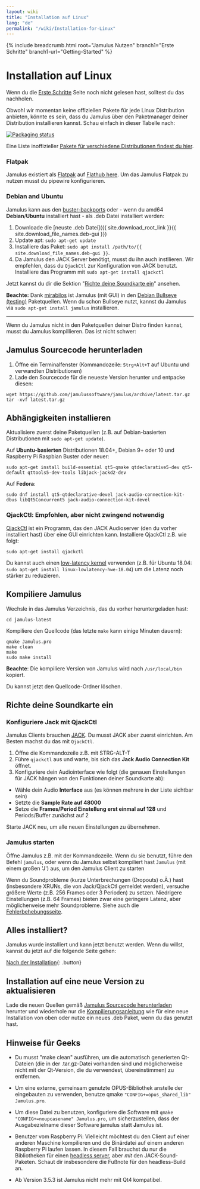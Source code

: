 ```yaml
---
layout: wiki
title: "Installation auf Linux"
lang: "de"
permalink: "/wiki/Installation-for-Linux"
---
```

{% include breadcrumb.html root="Jamulus Nutzen" branch1="Erste Schritte" branch1-url="Getting-Started" %}

# Installation auf Linux
Wenn du die [Erste Schritte](Getting-Started) Seite noch nicht gelesen hast, solltest du das nachholen.

Obwohl wir momentan keine offiziellen Pakete für jede Linux Distribution anbieten, könnte es sein, dass du Jamulus über den Paketmanager deiner Distribution installieren kannst. Schau einfach in dieser Tabelle nach:

[![Packaging status](https://repology.org/badge/vertical-allrepos/jamulus.svg)](https://repology.org/project/jamulus/versions)

Eine Liste inoffizieller [Pakete für verschiedene Distributionen findest du hier](https://github.com/jamulussoftware/jamulus/discussions/914).

### Flatpak

Jamulus existiert als [Flatpak](https://flatpak.org/) auf [Flathub here](https://flathub.org/apps/details/io.jamulus.Jamulus). Um das Jamulus Flatpak zu nutzen musst du pipewire konfigurieren.

### Debian and Ubuntu
Jamulus kann aus den [buster-backports](https://packages.debian.org/de/buster-backports/jamulus) oder - wenn du amd64 **Debian**/**Ubuntu** installiert hast - als .deb Datei installiert werden:

1. Downloade die [neuste .deb Datei]({{ site.download_root_link }}{{ site.download_file_names.deb-gui }})
1. Update apt: `sudo apt-get update`
1. Installiere das Paket: `sudo apt install /path/to/{{ site.download_file_names.deb-gui }}`.
1. Da Jamulus den JACK Server benötigt, musst du ihn auch instllieren. Wir empfehlen, dass du `QjackCtl` zur Konfiguration von JACK benutzt. Installiere das Programm mit `sudo apt-get install qjackctl`

Jetzt kannst du dir die Sektion "[Richte deine Soundkarte ein](#richte-deine-soundkarte-ein)" ansehen.

**Beachte:** Dank [mirabilos](https://github.com/mirabilos) ist Jamulus (mit GUI) in den [Debian Bullseye (testing)](https://packages.debian.org/bullseye/jamulus) Paketquellen. Wenn du schon Bullseye nutzt, kannst du Jamulus via `sudo apt-get install jamulus` installieren.

---

Wenn du Jamulus nicht in den Paketquellen deiner Distro finden kannst, musst du Jamulus kompillieren. Das ist nicht schwer:

## Jamulus Sourcecode herunterladen

1. Öffne ein Terminalfenster (Kommandozeile: `Strg+Alt+T` auf Ubuntu und verwandten Distributionen)
1. Lade den Sourcecode für die neueste Version herunter und entpacke diesen:
```shell
wget https://github.com/jamulussoftware/jamulus/archive/latest.tar.gz
tar -xvf latest.tar.gz
```

## Abhängigkeiten installieren

Aktualisiere zuerst deine Paketquellen (z.B. auf Debian-basierten Distributionen mit `sudo apt-get update`).

Auf **Ubuntu-basierten** Distributionen 18.04+, Debian 9+ oder 10 und Raspberry Pi Raspbian Buster oder neuer:

```shell
sudo apt-get install build-essential qt5-qmake qtdeclarative5-dev qt5-default qttools5-dev-tools libjack-jackd2-dev
```

Auf **Fedora**:

```shell
sudo dnf install qt5-qtdeclarative-devel jack-audio-connection-kit-dbus libQt5Concurrent5 jack-audio-connection-kit-devel
```

### QjackCtl: Empfohlen, aber nicht zwingend notwendig

[QjackCtl](https://qjackctl.sourceforge.io) ist ein Programm, das den JACK Audioserver (den du vorher installiert hast) über eine GUI einrichten kann. Installiere QjackCtl z.B. wie folgt:

```shell
sudo apt-get install qjackctl
```

Du kannst auch einen [low-latency kernel]( https://help.ubuntu.com/community/UbuntuStudio/RealTimeKernel) verwenden (z.B. für Ubuntu 18.04: `sudo apt-get install linux-lowlatency-hwe-18.04`) um die Latenz noch stärker zu reduzieren.

## Kompiliere Jamulus

Wechsle in das Jamulus Verzeichnis, das du vorher heruntergeladen hast:

```shell
cd jamulus-latest
```
Kompiliere den Quellcode (das letzte `make` kann einige Minuten dauern):

```shell
qmake Jamulus.pro
make clean
make
sudo make install
```
**Beachte**: Die kompiliere Version von Jamulus wird nach `/usr/local/bin` kopiert.

Du kannst jetzt den Quellcode-Ordner löschen.

## Richte deine Soundkarte ein

### Konfiguriere Jack mit QjackCtl
Jamulus Clients brauchen [JACK](https://jackaudio.org/). Du musst JACK aber zuerst einrichten. Am Besten machst du das mit `QjackCtl`.
1. Öffne die Kommandozeile z.B. mit STRG-ALT-T
1. Führe `qjackctl` aus und warte, bis sich das **Jack Audio Connection Kit** öffnet.
2. Konfiguriere dein Audiointerface wie folgt (die genauen Einstellungen für JACK hängen von den Funktionen deiner Soundkarte ab):

- Wähle dein Audio **Interface** aus (es können mehrere in der Liste sichtbar sein)
- Setzte die **Sample Rate auf 48000**
- Setze die **Frames/Period Einstellung erst einmal auf 128** und Periods/Buffer zunächst auf 2

Starte JACK neu, um alle neuen Einstellungen zu übernehmen.

### Jamulus starten
Öffne Jamulus z.B. mit der Kommandozeile. Wenn du sie benutzt, führe den Befehl `jamulus`, oder wenn du Jamulus selbst kompiliert hast `Jamulus` (mit einem großen 'J') aus, um den Jamulus Client zu starten

Wenn du Soundprobleme (kurze Unterbrechungen (Dropouts) o.Ä.) hast (insbesondere XRUNs, die von Jack/QjackCtl gemeldet werden), versuche größere Werte (z.B. 256 Frames oder 3 Perioden) zu setzen. Niedrigere Einstellungen (z.B. 64 Frames) bieten zwar eine geringere Latenz, aber möglicherweise mehr Soundprobleme.
Siehe auch die [Fehlerbehebungsseite](Client-Troubleshooting).

## Alles installiert?
Jamulus wurde installiert und kann jetzt benutzt werden. Wenn du willst, kannst du jetzt auf die folgende Seite gehen:

[Nach der Installation](Onboarding){: .button}

## Installation auf eine neue Version zu aktualisieren

Lade die neuen Quellen gemäß [Jamulus Sourcecode herunterladen](Installation-for-Linux#jamulus-sourcecode-herunterladen) herunter und wiederhole nur die [Kompilierungsanleitung](Installation-for-Linux#kompiliere-jamulus) wie für eine neue Installation von oben oder nutze ein neues .deb Paket, wenn du das genutzt hast.

## Hinweise für Geeks

* Du musst "make clean" ausführen, um die automatisch generierten Qt-Dateien (die in der .tar.gz-Datei vorhanden sind und möglicherweise nicht mit der Qt-Version, die du verwendest, übereinstimmen) zu entfernen.

* Um eine externe, gemeinsam genutzte OPUS-Bibliothek anstelle der eingebauten zu verwenden, benutze qmake `"CONFIG+=opus_shared_lib" Jamulus.pro`.

* Um diese Datei zu benutzen, konfiguriere die Software mit `qmake "CONFIG+=noupcasename" Jamulus.pro`, um sicherzustellen, dass der Ausgabezielname dieser Software **j**amulus statt **J**amulus ist.

* Benutzer vom Raspberry Pi: Vielleicht möchtest du den Client auf einer anderen Maschine kompilieren und die Binärdatei auf einem anderen Raspberry Pi laufen lassen. In diesem Fall brauchst du nur die Bibliotheken für einen [headless server](Server-Linux#running-a-headless-server), aber _mit_ den JACK-Sound-Paketen. Schaut dir insbesondere die Fußnote für den headless-Build an.

* Ab Version 3.5.3 ist Jamulus nicht mehr mit Qt4 kompatibel.
